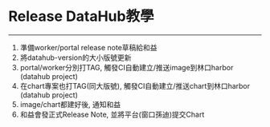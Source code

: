 # Release DataHub教學

---

1. 準備worker/portal release note草稿給和益
2. 將datahub-version的大小版號更新
3. portal/worker分別打TAG, 觸發CI自動建立/推送image到林口harbor \(datahub project\)
4. 在chart專案也打TAG\(同大版號\), 觸發CI自動建立/推送chart到林口harbor \(datahub project\)
5. image/chart都建好後, 通知和益
6. 和益會發正式Release Note, 並將平台\(窗口孫迪\)提交Chart






